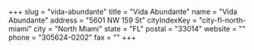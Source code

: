 +++
slug = "vida-abundante"
title = "Vida Abundante"
name = "Vida Abundante"
address = "5601 NW 159 St"
cityIndexKey = "city-fl-north-miami"
city = "North Miami"
state = "FL"
postal = "33014"
website = ""
phone = "305624-0202"
fax = ""
+++
